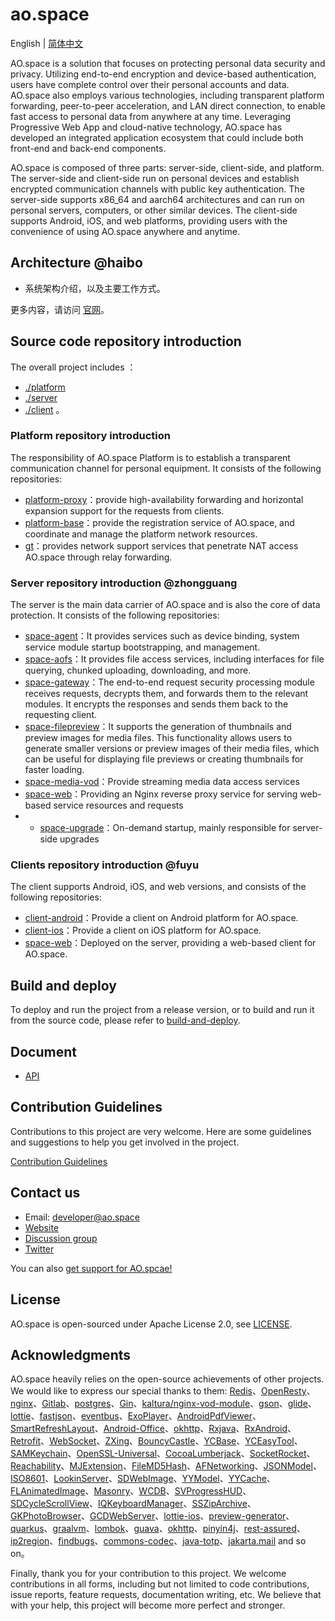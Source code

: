 # ao.space

English | [简体中文](./README_CN.md)

AO.space is a solution that focuses on protecting personal data security and privacy. Utilizing end-to-end encryption and device-based authentication, users have complete control over their personal accounts and data. AO.space also employs various technologies, including transparent platform forwarding, peer-to-peer acceleration, and LAN direct connection, to enable fast access to personal data from anywhere at any time. Leveraging Progressive Web App and cloud-native technology, AO.space has developed an integrated application ecosystem that could include both front-end and back-end components.

AO.space is composed of three parts: server-side, client-side, and platform. The server-side and client-side run on personal devices and establish encrypted communication channels with public key authentication. The server-side supports x86_64 and aarch64 architectures and can run on personal servers, computers, or other similar devices. The client-side supports Android, iOS, and web platforms, providing users with the convenience of using AO.space anywhere and anytime.

## Architecture @haibo

- 系统架构介绍，以及主要工作方式。

更多内容，请访问 [官网](https://ao.space/blog)。

## Source code repository introduction

The overall project includes ：

- [./platform](./platform/)
- [./server](./server/)
- [./client](./client/) 。

### Platform repository introduction

The responsibility of AO.space Platform is to establish a transparent communication channel for personal equipment. It consists of the following repositories:

- [platform-proxy](https://github.com/ao-space/platform-proxy)：provide high-availability forwarding and horizontal expansion support for the requests from clients.
- [platform-base](https://github.com/ao-space/platform-base)：provide the registration service of AO.space, and coordinate and manage the platform network resources.
- [gt](https://github.com/ao-space/gt)：provides network support services that penetrate NAT access AO.space through relay forwarding.

### Server repository introduction @zhongguang

The server is the main data carrier of AO.space and is also the core of data protection. It consists of the following repositories:
  
- [space-agent](https://github.com/ao-space/space-agent)：It provides services such as device binding, system service module startup bootstrapping, and management.
- [space-aofs](https://github.com/ao-space/space-aofs)：It provides file access services, including interfaces for file querying, chunked uploading, downloading, and more.
- [space-gateway](https://github.com/ao-space/space-gateway)：The end-to-end request security processing module receives requests, decrypts them, and forwards them to the relevant modules. It encrypts the responses and sends them back to the requesting client.
- [space-filepreview](https://github.com/ao-space/space-filepreview)：It supports the generation of thumbnails and preview images for media files. This functionality allows users to generate smaller versions or preview images of their media files, which can be useful for displaying file previews or creating thumbnails for faster loading.
- [space-media-vod](https://github.com/ao-space/space-media-vod)：Provide streaming media data access services
- [space-web](https://github.com/ao-space/space-web)：Providing an Nginx reverse proxy service for serving web-based service resources and requests
- - [space-upgrade](https://github.com/ao-space/space-upgrade)：On-demand startup, mainly responsible for server-side upgrades

### Clients repository introduction @fuyu

The client supports Android, iOS, and web versions, and consists of the following repositories:

- [client-android](https://github.com/ao-space/client-android)：Provide a client on Android platform for AO.space.
- [client-ios](https://github.com/ao-space/client-ios)：Provide a client on iOS platform for AO.space.
- [space-web](https://github.com/ao-space/space-web)：Deployed on the server, providing a web-based client for AO.space.

## Build and deploy

To deploy and run the project from a release version, or to build and run it from the source code, please refer to [build-and-deploy](./docs/build-and-deploy.md).

## Document

- [API](https://github.com/ao-space/api-doc)

## Contribution Guidelines

Contributions to this project are very welcome. Here are some guidelines and suggestions to help you get involved in the project.

[Contribution Guidelines](./docs/contribution-guidelines.md)

## Contact us

- Email: <developer@ao.space>
- [Website](https://ao.space)
- [Discussion group](https://slack.ao.space)
- [Twitter](https://twitter.com/AOspaceOSC)

You can also [get support for AO.spcae!](https://ao.space/en/support/help)

## License

AO.space is open-sourced under Apache License 2.0, see [LICENSE](./LICENSE).
<!-- 非 2.0 的列出来。 -->

## Acknowledgments

AO.space heavily relies on the open-source achievements of other projects. We would like to express our special thanks to them:
[Redis](https://redis.io/)、[OpenResty](https://github.com/openresty/)、[nginx](http://nginx.org)、[Gitlab](https://about.gitlab.com/)、[postgres](https://github.com/postgres/postgres)、[Gin](https://github.com/gin-gonic/gin)、[kaltura/nginx-vod-module](https://github.com/kaltura/nginx-vod-module)、[gson](https://github.com/google/gson)、[glide](https://github.com/bumptech/glide)、[lottie](https://github.com/airbnb/lottie-android)、[fastjson](https://github.com/alibaba/fastjson)、[eventbus](https://github.com/greenrobot/EventBus)、[ExoPlayer](https://github.com/google/ExoPlayer)、[AndroidPdfViewer](https://github.com/barteksc/AndroidPdfViewer)、[SmartRefreshLayout](https://github.com/scwang90/SmartRefreshLayout)、[Android-Office](https://github.com/zjtone/Android-Office)、[okhttp](https://github.com/square/okhttp)、[Rxjava](https://github.com/ReactiveX/RxJava)、[RxAndroid](https://github.com/ReactiveX/RxAndroid)、
[Retrofit](https://github.com/square/retrofit)、[WebSocket](https://github.com/TooTallNate/Java-WebSocket)、[ZXing](https://github.com/zxing/zxing)、[BouncyCastle](https://github.com/bcgit/bc-java)、[YCBase](https://github.com/ungacy/YCBase)、[YCEasyTool](https://github.com/ungacy/YCEasyTool)、[SAMKeychain](https://github.com/soffes/SAMKeychain)、[OpenSSL-Universal](https://github.com/cute/OpenSSL-Universal)、[CocoaLumberjack](https://github.com/CocoaLumberjack/CocoaLumberjack)、[SocketRocket](https://github.com/facebookincubator/SocketRocket)、[Reachability](https://github.com/tonymillion/Reachability)、[MJExtension](https://github.com/CoderMJLee/MJExtension)、[FileMD5Hash](https://github.com/JoeKun/FileMD5Hash)、[AFNetworking](https://github.com/AFNetworking/AFNetworking)、[JSONModel](https://github.com/jsonmodel/jsonmodel)、[ISO8601](https://github.com/erlsci/iso8601)、[LookinServer](https://github.com/QMUI/LookinServer)、[SDWebImage](https://github.com/SDWebImage/SDWebImage)、[YYModel](https://github.com/ibireme/YYModel)、[YYCache](https://github.com/ibireme/YYCache)、[FLAnimatedImage](https://github.com/Flipboard/FLAnimatedImage)、[Masonry](https://github.com/SnapKit/Masonry)、[WCDB](https://github.com/Tencent/wcdb)、[SVProgressHUD](https://github.com/SVProgressHUD/SVProgressHUD)、[SDCycleScrollView](https://github.com/gsdios/SDCycleScrollView)、[IQKeyboardManager](https://github.com/hackiftekhar/IQKeyboardManager)、[SSZipArchive](https://github.com/wuhaiwei/SSZipArchive)、[GKPhotoBrowser](https://github.com/QuintGao/GKPhotoBrowser)、[GCDWebServer](https://github.com/swisspol/GCDWebServer)、[lottie-ios](https://github.com/airbnb/lottie-ios)、[preview-generator](https://github.com/algoo/preview-generator)、[quarkus](https://github.com/quarkusio/quarkus)、[graalvm](https://github.com/graalvm)、[lombok](https://github.com/projectlombok/lombok)、[guava](https://github.com/google/guava)、[okhttp](https://github.com/square/okhttp)、[pinyin4j](https://github.com/belerweb/pinyin4j)、[rest-assured](https://github.com/rest-assured/rest-assured)、[ip2region](https://github.com/lionsoul2014/ip2region)、[findbugs](https://findbugs.sourceforge.net/)、[commons-codec](https://commons.apache.org/proper/commons-codec/)、[java-totp](https://github.com/samdjstevens/java-totp)、[jakarta.mail](https://github.com/jakartaee/mail-api) and so on。

Finally, thank you for your contribution to this project. We welcome contributions in all forms, including but not limited to code contributions, issue reports, feature requests, documentation writing, etc. We believe that with your help, this project will become more perfect and stronger.
